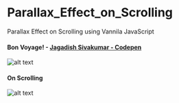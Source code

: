 # Parallax_Effect_on_Scrolling
Parallax Effect on Scrolling using Vannila JavaScript


#### Bon Voyage! - [Jagadish Sivakumar - Codepen](https://codepen.io/jagadishsivakumar/full/YzyoZZr)

![alt text][Output]

[Output]: https://github.com/JagadishSivakumar/Parallax_Effect_on_Scrolling/assets/Screenshota.png


#### On Scrolling

![alt text][Outputs]

[Outputs]: https://github.com/JagadishSivakumar/Parallax_Effect_on_Scrolling/assets/Screenshotb.png
